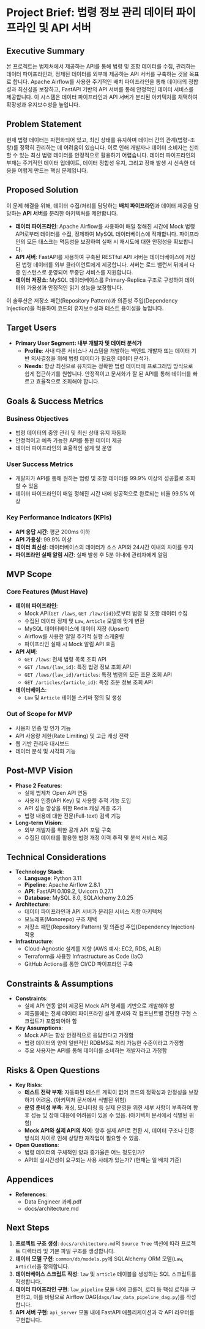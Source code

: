 # Project Brief: 법령 정보 관리 데이터 파이프라인 및 API 서버

## Executive Summary

본 프로젝트는 법제처에서 제공하는 API를 통해 법령 및 조항 데이터를 수집, 관리하는 데이터 파이프라인과, 정제된 데이터를 외부에 제공하는 API 서버를 구축하는 것을 목표로 합니다. Apache Airflow를 사용한 주기적인 배치 파이프라인을 통해 데이터의 정합성과 최신성을 보장하고, FastAPI 기반의 API 서버를 통해 안정적인 데이터 서비스를 제공합니다. 이 시스템은 데이터 파이프라인과 API 서버가 분리된 아키텍처를 채택하여 확장성과 유지보수성을 높입니다.

## Problem Statement

현재 법령 데이터는 파편화되어 있고, 최신 상태를 유지하며 데이터 간의 관계(법령-조항)를 정확히 관리하는 데 어려움이 있습니다. 이로 인해 개발자나 데이터 소비자는 신뢰할 수 있는 최신 법령 데이터를 안정적으로 활용하기 어렵습니다. 데이터 파이프라인의 부재는 주기적인 데이터 업데이트, 데이터 정합성 유지, 그리고 장애 발생 시 신속한 대응을 어렵게 만드는 핵심 문제입니다.

## Proposed Solution

이 문제 해결을 위해, 데이터 수집/처리를 담당하는 **배치 파이프라인**과 데이터 제공을 담당하는 **API 서버**를 분리한 아키텍처를 제안합니다.

*   **데이터 파이프라인**: Apache Airflow를 사용하여 매일 정해진 시간에 Mock 법령 API로부터 데이터를 수집, 정제하여 MySQL 데이터베이스에 적재합니다. 파이프라인의 모든 태스크는 멱등성을 보장하여 실패 시 재시도에 대한 안정성을 확보합니다.
*   **API 서버**: FastAPI를 사용하여 구축된 RESTful API 서버는 데이터베이스에 저장된 법령 데이터를 외부 클라이언트에게 제공합니다. 서버는 로드 밸런서 뒤에서 다중 인스턴스로 운영되어 무중단 서비스를 지원합니다.
*   **데이터 저장소**: MySQL 데이터베이스를 Primary-Replica 구조로 구성하여 데이터의 가용성과 안정적인 읽기 성능을 보장합니다.

이 솔루션은 저장소 패턴(Repository Pattern)과 의존성 주입(Dependency Injection)을 적용하여 코드의 유지보수성과 테스트 용이성을 높입니다.

## Target Users

*   **Primary User Segment: 내부 개발자 및 데이터 분석가**
    *   **Profile**: 사내 다른 서비스나 시스템을 개발하는 백엔드 개발자 또는 데이터 기반 의사결정을 위해 법령 데이터가 필요한 데이터 분석가.
    *   **Needs**: 항상 최신으로 유지되는 정확한 법령 데이터에 프로그래밍 방식으로 쉽게 접근하기를 원합니다. 안정적이고 문서화가 잘 된 API를 통해 데이터를 빠르고 효율적으로 조회해야 합니다.

## Goals & Success Metrics

### Business Objectives
*   법령 데이터의 중앙 관리 및 최신 상태 유지 자동화
*   안정적이고 예측 가능한 API를 통한 데이터 제공
*   데이터 파이프라인의 효율적인 설계 및 운영

### User Success Metrics
*   개발자가 API를 통해 원하는 법령 및 조항 데이터를 99.9% 이상의 성공률로 조회할 수 있음
*   데이터 파이프라인이 매일 정해진 시간 내에 성공적으로 완료되는 비율 99.5% 이상

### Key Performance Indicators (KPIs)
*   **API 응답 시간**: 평균 200ms 이하
*   **API 가용성**: 99.9% 이상
*   **데이터 최신성**: 데이터베이스의 데이터가 소스 API와 24시간 이내의 차이를 유지
*   **파이프라인 실패 알림 시간**: 실패 발생 후 5분 이내에 관리자에게 알림

## MVP Scope

### Core Features (Must Have)
*   **데이터 파이프라인**:
    *   Mock API(`GET /laws`, `GET /law/{id}`)로부터 법령 및 조항 데이터 수집
    *   수집된 데이터 정제 및 `Law`, `Article` 모델에 맞게 변환
    *   MySQL 데이터베이스에 데이터 저장 (Upsert)
    *   Airflow를 사용한 일일 주기적 실행 스케줄링
    *   파이프라인 실패 시 Mock 알림 API 호출
*   **API 서버**:
    *   `GET /laws`: 전체 법령 목록 조회 API
    *   `GET /laws/{law_id}`: 특정 법령 정보 조회 API
    *   `GET /laws/{law_id}/articles`: 특정 법령의 모든 조문 조회 API
    *   `GET /articles/{article_id}`: 특정 조문 정보 조회 API
*   **데이터베이스**:
    *   `Law` 및 `Article` 테이블 스키마 정의 및 생성

### Out of Scope for MVP
*   사용자 인증 및 인가 기능
*   API 사용량 제한(Rate Limiting) 및 고급 캐싱 전략
*   웹 기반 관리자 대시보드
*   데이터 분석 및 시각화 기능

## Post-MVP Vision

*   **Phase 2 Features**:
    *   실제 법제처 Open API 연동
    *   사용자 인증(API Key) 및 사용량 추적 기능 도입
    *   API 성능 향상을 위한 Redis 캐싱 계층 추가
    *   법령 내용에 대한 전문(Full-text) 검색 기능
*   **Long-term Vision**:
    *   외부 개발자를 위한 공개 API 포털 구축
    *   수집된 데이터를 활용한 법령 개정 이력 추적 및 분석 서비스 제공

## Technical Considerations

*   **Technology Stack**:
    *   **Language**: Python 3.11
    *   **Pipeline**: Apache Airflow 2.8.1
    *   **API**: FastAPI 0.109.2, Uvicorn 0.27.1
    *   **Database**: MySQL 8.0, SQLAlchemy 2.0.25
*   **Architecture**:
    *   데이터 파이프라인과 API 서버가 분리된 서비스 지향 아키텍처
    *   모노레포(Monorepo) 구조 채택
    *   저장소 패턴(Repository Pattern) 및 의존성 주입(Dependency Injection) 적용
*   **Infrastructure**:
    *   Cloud-Agnostic 설계를 지향 (AWS 예시: EC2, RDS, ALB)
    *   Terraform을 사용한 Infrastructure as Code (IaC)
    *   GitHub Actions를 통한 CI/CD 파이프라인 구축

## Constraints & Assumptions

*   **Constraints**:
    *   실제 API 연동 없이 제공된 Mock API 명세를 기반으로 개발해야 함
    *   제출물에는 전체 데이터 파이프라인 설계 문서와 각 컴포넌트별 간단한 구현 스크립트가 포함되어야 함
*   **Key Assumptions**:
    *   Mock API는 항상 안정적으로 응답한다고 가정함
    *   법령 데이터의 양이 일반적인 RDBMS로 처리 가능한 수준이라고 가정함
    *   주요 사용자는 API를 통해 데이터를 소비하는 개발자라고 가정함

## Risks & Open Questions

*   **Key Risks**:
    *   **테스트 전략 부재**: 자동화된 테스트 계획이 없어 코드의 정확성과 안정성을 보장하기 어려움. (아키텍처 문서에서 식별된 위험)
    *   **운영 준비성 부족**: 캐싱, 모니터링 등 실제 운영을 위한 세부 사항이 부족하여 향후 성능 및 장애 대응에 어려움이 있을 수 있음. (아키텍처 문서에서 식별된 위험)
    *   **Mock API와 실제 API의 차이**: 향후 실제 API로 전환 시, 데이터 구조나 인증 방식의 차이로 인해 상당한 재작업이 필요할 수 있음.
*   **Open Questions**:
    *   법령 데이터의 구체적인 양과 증가율은 어느 정도인가?
    *   API의 실시간성이 요구되는 사용 사례가 있는가? (현재는 일 배치 기준)

## Appendices

*   **References**:
    *   Data Engineer 과제.pdf
    *   docs/architecture.md

## Next Steps

1.  **프로젝트 구조 생성**: `docs/architecture.md`의 `Source Tree` 섹션에 따라 프로젝트 디렉터리 및 기본 파일 구조를 생성합니다.
2.  **데이터 모델 구현**: `common/db/models.py`에 SQLAlchemy ORM 모델(`Law`, `Article`)을 정의합니다.
3.  **데이터베이스 스크립트 작성**: `law` 및 `article` 테이블을 생성하는 SQL 스크립트를 작성합니다.
4.  **데이터 파이프라인 구현**: `law_pipeline` 모듈 내에 크롤러, 로더 등 핵심 로직을 구현하고, 이를 바탕으로 Airflow DAG(`dags/law_data_pipeline_dag.py`)를 작성합니다.
5.  **API 서버 구현**: `api_server` 모듈 내에 FastAPI 애플리케이션과 각 API 라우터를 구현합니다.
